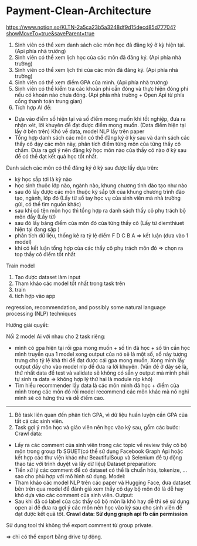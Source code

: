 ﻿# Payment-Clean-Architecture
https://www.notion.so/KLTN-2a5ca23b5a3248df9d15decd85d77704?showMoveTo=true&saveParent=true
1. Sinh viên có thể xem danh sách các môn học đã đăng ký ở kỳ hiện tại. (Api phía nhà trường)
2. Sinh viên có thể xem lịch học của các môn đã đăng ký. (Api phía nhà trường)
3. Sinh viên có thể xem lịch thi của các môn đã đăng ký. (Api phía nhà trường)
4. Sinh viên có thể xem điểm GPA của mình. (Api phía nhà trường)
5. Sinh viên có thể kiểm tra các khoản phí cần đóng và thực hiện đóng phí nếu có khoản nào chưa đóng. (Api phía nhà trường + Open Api từ phía cổng thanh toán trung gian)
6. Tích hợp AI để:
- Dựa vào điểm số hiện tại và số điểm mong muốn khi tốt nghiệp, đưa ra nhận xét, lời khuyên để đạt được điểm mong muốn. (Data điểm hiện tại lấy ở bên trên) Khó về data, model NLP lấy trên paper
- Tổng hợp danh sách các môn có thể đăng ký ở kỳ sau và danh sách các thầy cô dạy các môn này, phân tích điểm từng môn của từng thầy cô chấm.
Đưa ra gợi ý nên đăng ký học môn nào của thầy cô nào ở kỳ sau để có thể đạt kết quả học tốt nhất.

Danh sách các môn có thể đăng ký ở kỳ sau được lấy dựa trên: 

- kỳ học sắp tới là kỳ nào
- học sinh thuộc lớp nào, ngành nào, khung chương tình đào tạo như nào
- sau đó lấy được các môn thuộc kỳ sắp tới của khung chương trình đào tạo, ngành, lớp đó (Lấy từ sổ tay học vụ của sinh viên mà nhà trường gửi, có thể tìm nguồn khác)
- sau khi có tên môn học thì tổng hợp ra danh sách thầy cô phụ trách bộ môn đấy (Lấy từ)
- sau đó lấy bảng điểm của môn đó của từng thầy cô (Lấy từ diemthiuet hiện tại đang sập )
- phân tích dữ liệu, thống kê ra tỷ lệ điểm F D C B A ⇒ kết luận (đưa vào 1 model)
- khi có kết luận tổng hợp của các thầy cô phụ trách môn đó ⇒ chọn ra top thầy cô điểm tốt nhất

Train model

1. Tạo được dataset làm input
2. Tham khảo các model tốt nhất trong task trên 
3. train
4. tích hợp vào app

regression, recommendation, and possibly some natural language processing (NLP) techniques

Hướng giải quyết:

Nối 2 model Ai với nhau cho 2 task riêng:

- mình có gpa hiện tại rồi gpa mong muốn + số tín đã học + số tín cần học mình truyền qua 1 model xong output của nó sẽ là một số, số này tượng trưng cho tỷ lệ khả thi để đạt được cái gpa mong muốn. Xong mình lấy output đấy cho vào model nlp để đưa ra lời khuyên. (Vấn đề ở đây sẽ là, thứ nhất data để test và validate sẽ không có sẵn y output mà mình phải tự sinh ra data ⇒ không hợp lý thứ hai là module nlp khó)
- Tìm hiểu recommender lấy data là các môn mình đã học + điểm của mình trong các môn đó rồi model recommend các môn khác mà nó nghĩ mình sẽ có hứng thú và dễ điểm cao.
- ----------------------------------------------------------------------------------------------------------------------------------------------------------------------------------------------------------------------------------------------------------------------
1. Bỏ task liên quan đến phân tích GPA, vì dữ liệu huấn luyện cần GPA của tất cả các sinh viên.
2. Task gợi ý môn học và giáo viên nên học vào kỳ sau, gồm các bước:
Crawl data:
- Lấy ra các comment của sinh viên trong các topic về review thầy cô bộ môn trong group fb SGUET(có thể sử dụng Facebook Graph Api hoặc kết hợp các thư viện khác như BeautifulSoup và Selenium để tự động thao tác với trình duyệt và lấy dữ liệu)
Dataset preparation:
- Tiền xử lý các comment để có dataset có thể là chuẩn hóa, tokenize, ... sao cho phù hợp với mô hình sử dụng.
Model:
- Tham khảo các model NLP trên các paper và Hugging Face, đưa dataset bên trên qua model để đánh giá xem thầy cô dạy bộ môn đó là dễ hay khó dựa vào các comment của sinh viên.
Output:
- Sau khi đã có label của các thầy cô bộ môn là khó hay dễ thì sẽ sử dụng open ai để đưa ra gợi ý các môn nên học vào kỳ sau cho sinh viên để đạt được kết quả tốt.
  **Crawl data:
Sử dụng graph api fb cần permission**

Sử dụng tool thì không thể export comment từ group private.

⇒ chỉ có thể export bằng drive tự động.
